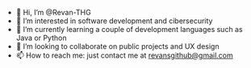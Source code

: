 - 👋 Hi, I’m @Revan-THG
- 👀 I’m interested in software development and cibersecurity
- 🌱 I’m currently learning a couple of development languages such as Java or Python
- 💞️ I’m looking to collaborate on public projects and UX design
- 📫 How to reach me: just contact me at revansgithub@gmail.com

<!---
Revan-THG/Revan-THG is a ✨ special ✨ repository because its `README.md` (this file) appears on your GitHub profile.
You can click the Preview link to take a look at your changes.
--->
